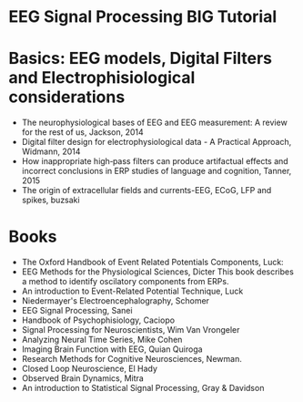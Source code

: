 # EEG Signal Processing BIG Tutorial

 # Basics: EEG models, Digital Filters and Electrophisiological considerations
 * The neurophysiological bases of EEG and EEG measurement: A review for the rest of us, Jackson, 2014
 * Digital filter design for electrophysiological data - A Practical Approach, Widmann, 2014
 * How inappropriate high‐pass filters can produce artifactual effects and incorrect conclusions in ERP studies of language and cognition, Tanner, 2015
 * The origin of extracellular fields and currents-EEG, ECoG, LFP and spikes, buzsaki


 # Books
 * The Oxford Handbook of Event Related Potentials Components, Luck: 
 * EEG Methods for the Physiological Sciences, Dicter
    This book describes a method to identify oscilatory components from ERPs.
 * An introduction to Event-Related Potential Technique, Luck
 * Niedermayer's Electroencephalography, Schomer
 * EEG Signal Processing, Sanei
 * Handbook of Psychophisiology, Caciopo
 * Signal Processing for Neuroscientists, Wim Van Vrongeler
 * Analyzing Neural Time Series, Mike Cohen
 * Imaging Brain Function with EEG, Quian Quiroga
 * Research Methods for Cognitive Neurosciences, Newman.
 * Closed Loop Neuroscience, El Hady
 * Observed Brain Dynamics, Mitra
 * An introduction to Statistical Signal Processing, Gray & Davidson
 